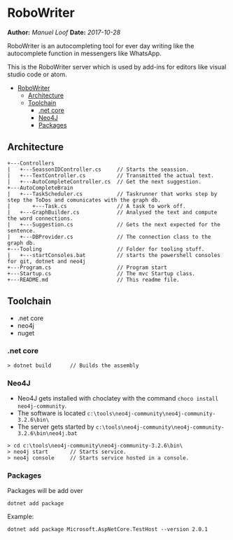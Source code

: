 # RoboWriter
**Author:** *Manuel Loof*
**Date:**   *2017-10-28*


RoboWriter is an autocompleting tool for ever day writing like the autocomplete function in messengers like WhatsApp.

This is the RoboWriter server which is used by add-ins for editors like visual studio code or atom.

- [RoboWriter](#robowriter)
    - [Architecture](#architecture)
    - [Toolchain](#toolchain)
        - [.net core](#net-core)
        - [Neo4J](#neo4j)
        - [Packages](#packages)

## Architecture


    +---Controllers
    |   +---SeassonIDController.cs     // Starts the seassion.
    |   +---TextController.cs          // Transmitted the actual text.
    |   +---AutoCompleteController.cs  // Get the next suggestion.
    +---AutoCompleteBrain
    |   +---TaskScheduler.cs           // Taskrunner that works step by step the ToDos and comunicates with the graph db.
    |       +---Task.cs                // A task to work off.
    |   +---GraphBuilder.cs            // Analysed the text and compute the word connections.
    |   +---Suggestion.cs              // Gets the next expected for the sentence.
    |   +---DBProvider.cs              // The connection class to the graph db.
    +---Tooling                        // Folder for tooling stuff.
    |   +---startConsoles.bat          // starts the powershell consoles for git, dotnet and neo4j
    +---Program.cs                     // Program start
    +---Startup.cs                     // The mvc Startup class.
    +---README.md                      // This readme file.

## Toolchain

- .net core
- neo4j
- nuget

### .net core

```shell 
> dotnet build      // Builds the assembly
```

### Neo4J

- Neo4J gets installed with choclatey with the command `choco install neo4j-community`.
- The software is located `c:\tools\neo4j-community\neo4j-community-3.2.6\bin\`
- The server gets started by `c:\tools\neo4j-community\neo4j-community-3.2.6\bin\neo4j.bat`

```shell 
> cd c:\tools\neo4j-community\neo4j-community-3.2.6\bin\
> neo4j start       // Starts service.
> neo4j console     // Starts service hosted in a console.
```

### Packages

Packages will be add over

```shell 
dotnet add package 
```

Example:
```shell
dotnet add package Microsoft.AspNetCore.TestHost --version 2.0.1
``` 



